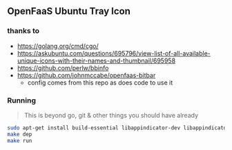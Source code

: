 ## OpenFaaS Ubuntu Tray Icon

### thanks to 

- https://golang.org/cmd/cgo/
- https://askubuntu.com/questions/695796/view-list-of-all-available-unique-icons-with-their-names-and-thumbnail/695958
- https://github.com/perlw/bbinfo
- https://github.com/johnmccabe/openfaas-bitbar
    - config comes from this repo as does code to use it

### Running

> This is beyond go, git & other things you should have already

```sh
sudo apt-get install build-essential libappindicator-dev libappindicator3-dev gtk-3-examples
make dep
make run
```

